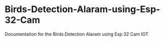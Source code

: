 # Birds-Detection-Alaram-using-Esp-32-Cam
Documentation for the Birds Detection Alaram using Esp 32 Cam IOT
